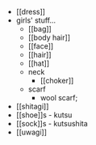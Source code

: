 - [[dress]]
- girls' stuff...
    - [[bag]]
    - [[body hair]]
    - [[face]]
    - [[hair]]
    - [[hat]]
    - neck
        - [[choker]]
    - scarf
        - wool scarf; 
- [[shitagi]]
- [[shoe]]s - kutsu
- [[sock]]s - kutsushita
- [[uwagi]]
